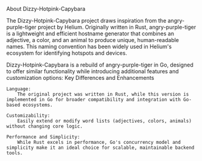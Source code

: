 
About Dizzy-Hotpink-Capybara

The Dizzy-Hotpink-Capybara project draws inspiration from the angry-purple-tiger project by Helium. Originally written in Rust, angry-purple-tiger is a lightweight and efficient hostname generator that combines an adjective, a color, and an animal to produce unique, human-readable names. This naming convention has been widely used in Helium's ecosystem for identifying hotspots and devices.

Dizzy-Hotpink-Capybara is a rebuild of angry-purple-tiger in Go, designed to offer similar functionality while introducing additional features and customization options:
Key Differences and Enhancements

    Language:
        The original project was written in Rust, while this version is implemented in Go for broader compatibility and integration with Go-based ecosystems.

    Customizability:
        Easily extend or modify word lists (adjectives, colors, animals) without changing core logic.

    Performance and Simplicity:
        While Rust excels in performance, Go's concurrency model and simplicity make it an ideal choice for scalable, maintainable backend tools.
